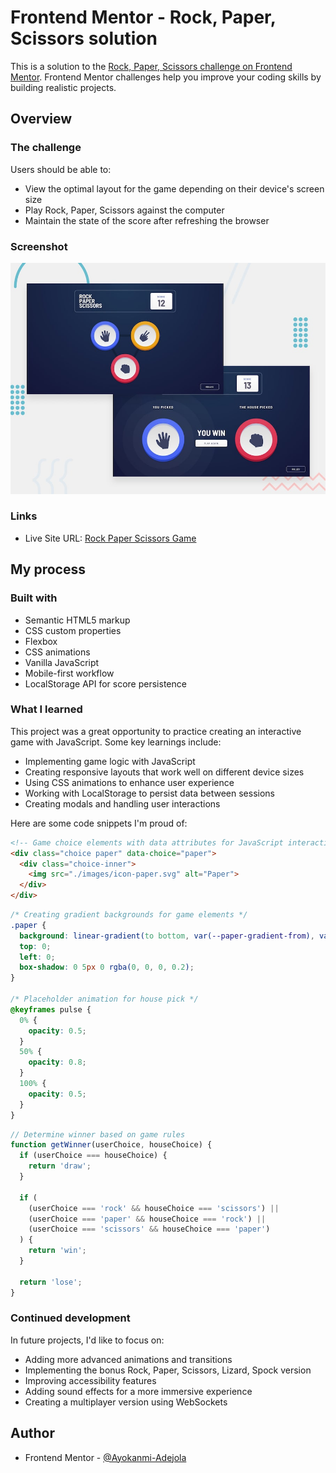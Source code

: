 # Frontend Mentor - Rock, Paper, Scissors solution

This is a solution to the [Rock, Paper, Scissors challenge on Frontend Mentor](https://www.frontendmentor.io/challenges/rock-paper-scissors-game-pTgwgvgH). Frontend Mentor challenges help you improve your coding skills by building realistic projects.



## Overview

### The challenge

Users should be able to:

- View the optimal layout for the game depending on their device's screen size
- Play Rock, Paper, Scissors against the computer
- Maintain the state of the score after refreshing the browser

### Screenshot

![Rock Paper Scissors Game](./design/desktop-preview.jpg)

### Links

- Live Site URL: [Rock Paper Scissors Game](https://ayokanmi-adejola.github.io/Rock-Paper-Scissors/)

## My process

### Built with

- Semantic HTML5 markup
- CSS custom properties
- Flexbox
- CSS animations
- Vanilla JavaScript
- Mobile-first workflow
- LocalStorage API for score persistence

### What I learned

This project was a great opportunity to practice creating an interactive game with JavaScript. Some key learnings include:

- Implementing game logic with JavaScript
- Creating responsive layouts that work well on different device sizes
- Using CSS animations to enhance user experience
- Working with LocalStorage to persist data between sessions
- Creating modals and handling user interactions

Here are some code snippets I'm proud of:

```html
<!-- Game choice elements with data attributes for JavaScript interaction -->
<div class="choice paper" data-choice="paper">
  <div class="choice-inner">
    <img src="./images/icon-paper.svg" alt="Paper">
  </div>
</div>
```

```css
/* Creating gradient backgrounds for game elements */
.paper {
  background: linear-gradient(to bottom, var(--paper-gradient-from), var(--paper-gradient-to));
  top: 0;
  left: 0;
  box-shadow: 0 5px 0 rgba(0, 0, 0, 0.2);
}

/* Placeholder animation for house pick */
@keyframes pulse {
  0% {
    opacity: 0.5;
  }
  50% {
    opacity: 0.8;
  }
  100% {
    opacity: 0.5;
  }
}
```

```js
// Determine winner based on game rules
function getWinner(userChoice, houseChoice) {
  if (userChoice === houseChoice) {
    return 'draw';
  }

  if (
    (userChoice === 'rock' && houseChoice === 'scissors') ||
    (userChoice === 'paper' && houseChoice === 'rock') ||
    (userChoice === 'scissors' && houseChoice === 'paper')
  ) {
    return 'win';
  }

  return 'lose';
}
```

### Continued development

In future projects, I'd like to focus on:

- Adding more advanced animations and transitions
- Implementing the bonus Rock, Paper, Scissors, Lizard, Spock version
- Improving accessibility features
- Adding sound effects for a more immersive experience
- Creating a multiplayer version using WebSockets

## Author

- Frontend Mentor - [@Ayokanmi-Adejola](https://www.frontendmentor.io/profile/Ayokanmi-Adejola)
